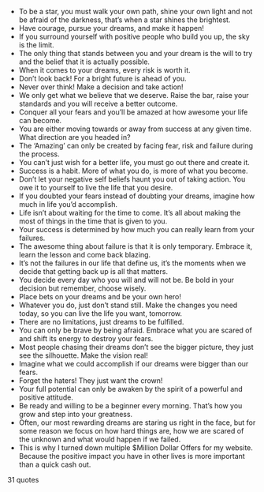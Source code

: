  - To be a star, you must walk your own path, shine your own light and not be afraid of the darkness, that’s when a star shines the brightest.
 - Have courage, pursue your dreams, and make it happen!
 - If you surround yourself with positive people who build you up, the sky is the limit.
 - The only thing that stands between you and your dream is the will to try and the belief that it is actually possible.
 - When it comes to your dreams, every risk is worth it.
 - Don’t look back! For a bright future is ahead of you.
 - Never over think! Make a decision and take action!
 - We only get what we believe that we deserve. Raise the bar, raise your standards and you will receive a better outcome.
 - Conquer all your fears and you’ll be amazed at how awesome your life can become.
 - You are either moving towards or away from success at any given time. What direction are you headed in?
 - The ‘Amazing’ can only be created by facing fear, risk and failure during the process.
 - You can’t just wish for a better life, you must go out there and create it.
 - Success is a habit. More of what you do, is more of what you become.
 - Don’t let your negative self beliefs haunt you out of taking action. You owe it to yourself to live the life that you desire.
 - If you doubted your fears instead of doubting your dreams, imagine how much in life you’d accomplish.
 - Life isn’t about waiting for the time to come. It’s all about making the most of things in the time that is given to you.
 - Your success is determined by how much you can really learn from your failures.
 - The awesome thing about failure is that it is only temporary. Embrace it, learn the lesson and come back blazing.
 - It’s not the failures in our life that define us, it’s the moments when we decide that getting back up is all that matters.
 - You decide every day who you will and will not be. Be bold in your decision but remember, choose wisely.
 - Place bets on your dreams and be your own hero!
 - Whatever you do, just don’t stand still. Make the changes you need today, so you can live the life you want, tomorrow.
 - There are no limitations, just dreams to be fulfilled.
 - You can only be brave by being afraid. Embrace what you are scared of and shift its energy to destroy your fears.
 - Most people chasing their dreams don’t see the bigger picture, they just see the silhouette. Make the vision real!
 - Imagine what we could accomplish if our dreams were bigger than our fears.
 - Forget the haters! They just want the crown!
 - Your full potential can only be awaken by the spirit of a powerful and positive attitude.
 - Be ready and willing to be a beginner every morning. That’s how you grow and step into your greatness.
 - Often, our most rewarding dreams are staring us right in the face, but for some reason we focus on how hard things are, how we are scared of the unknown and what would happen if we failed.
 - This is why I turned down multiple $Million Dollar Offers for my website. Because the positive impact you have in other lives is more important than a quick cash out.

31 quotes